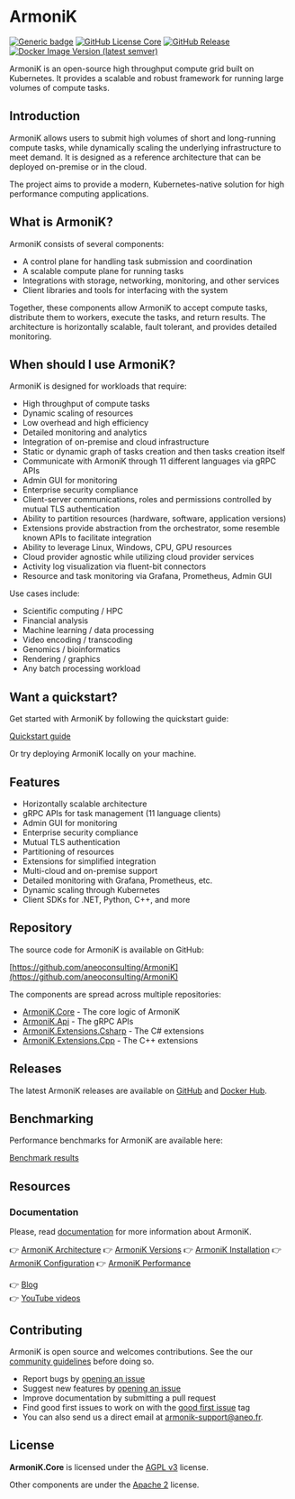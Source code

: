 # ArmoniK

[![Generic badge](https://img.shields.io/badge/Status-Stable-green.svg)](https://shields.io/) [![GitHub License Core](https://img.shields.io/github/license/aneoconsulting/ArmoniK)](https://github.com/aneoconsulting/ArmoniK/blob/main/LICENSE)
[![GitHub Release](https://img.shields.io/github/v/release/aneoconsulting/ArmoniK)](https://github.com/aneoconsulting/ArmoniK/releases) 
[![Docker Image Version (latest semver)](https://img.shields.io/docker/v/aneoconsulting/armonik_core?sort=semver)](https://hub.docker.com/r/aneoconsulting/armonik_core/tags)

ArmoniK is an open-source high throughput compute grid built on Kubernetes. It provides a scalable and robust framework for running large volumes of compute tasks.

## Introduction

ArmoniK allows users to submit high volumes of short and long-running compute tasks, while dynamically scaling the underlying infrastructure to meet demand. It is designed as a reference architecture that can be deployed on-premise or in the cloud.

The project aims to provide a modern, Kubernetes-native solution for high performance computing applications. 

## What is ArmoniK?

ArmoniK consists of several components:

- A control plane for handling task submission and coordination
- A scalable compute plane for running tasks  
- Integrations with storage, networking, monitoring, and other services
- Client libraries and tools for interfacing with the system

Together, these components allow ArmoniK to accept compute tasks, distribute them to workers, execute the tasks, and return results. The architecture is horizontally scalable, fault tolerant, and provides detailed monitoring.

## When should I use ArmoniK? 

ArmoniK is designed for workloads that require:

- High throughput of compute tasks
- Dynamic scaling of resources 
- Low overhead and high efficiency
- Detailed monitoring and analytics   
- Integration of on-premise and cloud infrastructure
- Static or dynamic graph of tasks creation and then tasks creation itself
- Communicate with ArmoniK through 11 different languages via gRPC APIs
- Admin GUI for monitoring
- Enterprise security compliance
- Client-server communications, roles and permissions controlled by mutual TLS authentication 
- Ability to partition resources (hardware, software, application versions)
- Extensions provide abstraction from the orchestrator, some resemble known APIs to facilitate integration
- Ability to leverage Linux, Windows, CPU, GPU resources
- Cloud provider agnostic while utilizing cloud provider services  
- Activity log visualization via fluent-bit connectors
- Resource and task monitoring via Grafana, Prometheus, Admin GUI

Use cases include:

- Scientific computing / HPC
- Financial analysis
- Machine learning / data processing   
- Video encoding / transcoding 
- Genomics / bioinformatics
- Rendering / graphics
- Any batch processing workload

## Want a quickstart?

Get started with ArmoniK by following the quickstart guide:

[Quickstart guide](https://armonik.readthedocs.io/en/latest/installation/linux/deployment/)

Or try deploying ArmoniK locally on your machine.

## Features

- Horizontally scalable architecture  
- gRPC APIs for task management (11 language clients)
- Admin GUI for monitoring
- Enterprise security compliance
- Mutual TLS authentication
- Partitioning of resources
- Extensions for simplified integration
- Multi-cloud and on-premise support 
- Detailed monitoring with Grafana, Prometheus, etc.
- Dynamic scaling through Kubernetes
- Client SDKs for .NET, Python, C++, and more

## Repository 

The source code for ArmoniK is available on GitHub:

[https://github.com/aneoconsulting/ArmoniK](https://github.com/aneoconsulting/ArmoniK)

The components are spread across multiple repositories:

- [ArmoniK.Core](https://github.com/aneoconsulting/ArmoniK.Core) - The core logic of ArmoniK
- [ArmoniK.Api](https://github.com/aneoconsulting/ArmoniK.Api) - The gRPC APIs 
- [ArmoniK.Extensions.Csharp](https://github.com/aneoconsulting/ArmoniK.Extensions.Csharp) - The C# extensions
- [ArmoniK.Extensions.Cpp](https://github.com/aneoconsulting/ArmoniK.Extensions.Cpp) - The C++ extensions


## Releases

The latest ArmoniK releases are available on [GitHub](https://github.com/aneoconsulting/ArmoniK/releases) and [Docker Hub](https://hub.docker.com/u/dockerhubaneo).



## Benchmarking  

Performance benchmarks for ArmoniK are available here:

[Benchmark results](https://aneoconsulting.github.io/ArmoniK/benchmarking/test-plan/)

## Resources  

### Documentation

Please, read [documentation](https://aneoconsulting.github.io/ArmoniK/) for more information about ArmoniK.

👉 [ArmoniK Architecture](https://aneoconsulting.github.io/ArmoniK/armonik)
👉 [ArmoniK Versions](https://aneoconsulting.github.io/ArmoniK/armonik#versions)
👉 [ArmoniK Installation](https://aneoconsulting.github.io/ArmoniK/installation)
👉 [ArmoniK Configuration](https://aneoconsulting.github.io/ArmoniK/guide/how-to/how-to-configure-authentication)
👉 [ArmoniK Performance](https://aneoconsulting.github.io/ArmoniK/benchmarking/test-plan)

👉 [Blog]   
👉 [YouTube videos]

## Contributing

ArmoniK is open source and welcomes contributions. See the our [community guidelines](https://aneoconsulting.github.io/ArmoniK.Community/) before doing so.

- Report bugs by [opening an issue](https://github.com/aneoconsulting/ArmoniK/issues) 
- Suggest new features by [opening an issue](https://github.com/aneoconsulting/ArmoniK/issues)
- Improve documentation by submitting a pull request
- Find good first issues to work on with the [good first issue](https://github.com/aneoconsulting/ArmoniK/issues?q=is%3Aopen+is%3Aissue+label%3A%22good+first+issue%22) tag 
- You can also send us a direct email at [armonik-support@aneo.fr](mailto:armonik-support@aneo.fr).


## License

**ArmoniK.Core** is licensed under the [AGPL v3](https://github.com/aneoconsulting/ArmoniK.Core/blob/main/LICENSE) license.  

Other components are under the [Apache 2](https://github.com/aneoconsulting/ArmoniK/blob/main/LICENSE) license.

[Organization 1]: https://armonik.fr
[Organization 2]: https://aneo.fr   
[Blog]: Soon
[YouTube videos]: https://example.com



